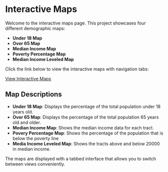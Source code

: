 # Interactive Maps

Welcome to the interactive maps page. This project showcases four different demographic maps:
- **Under 18 Map**
- **Over 65 Map**
- **Median Income Map**
- **Poverty Percentage Map**
- **Median Income Leveled Map**

Click the link below to view the interactive maps with navigation tabs:

[View Interactive Maps](https://timothy603.github.io/)

## Map Descriptions
- **Under 18 Map**: Displays the percentage of the total population under 18 years old.
- **Over 65 Map**: Displays the percentage of the total population 65 years old and older.
- **Median Income Map**: Shows the median income data for each tract.
- **Povery Percentage Map**: Shows the percentage of the population that is below the poverty line
- **Media Income Leveled Map**: Shows the tracts above and below 20000 in median income.

The maps are displayed with a tabbed interface that allows you to switch between views conveniently.
